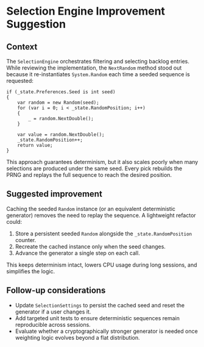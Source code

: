 # Selection Engine Improvement Suggestion

## Context
The `SelectionEngine` orchestrates filtering and selecting backlog entries. While reviewing the implementation, the `NextRandom` method stood out because it re-instantiates `System.Random` each time a seeded sequence is requested:

```
if (_state.Preferences.Seed is int seed)
{
    var random = new Random(seed);
    for (var i = 0; i < _state.RandomPosition; i++)
    {
        _ = random.NextDouble();
    }

    var value = random.NextDouble();
    _state.RandomPosition++;
    return value;
}
```

This approach guarantees determinism, but it also scales poorly when many selections are produced under the same seed. Every pick rebuilds the PRNG and replays the full sequence to reach the desired position.

## Suggested improvement
Caching the seeded `Random` instance (or an equivalent deterministic generator) removes the need to replay the sequence. A lightweight refactor could:

1. Store a persistent seeded `Random` alongside the `_state.RandomPosition` counter.
2. Recreate the cached instance only when the seed changes.
3. Advance the generator a single step on each call.

This keeps determinism intact, lowers CPU usage during long sessions, and simplifies the logic.

## Follow-up considerations
- Update `SelectionSettings` to persist the cached seed and reset the generator if a user changes it.
- Add targeted unit tests to ensure deterministic sequences remain reproducible across sessions.
- Evaluate whether a cryptographically stronger generator is needed once weighting logic evolves beyond a flat distribution.
